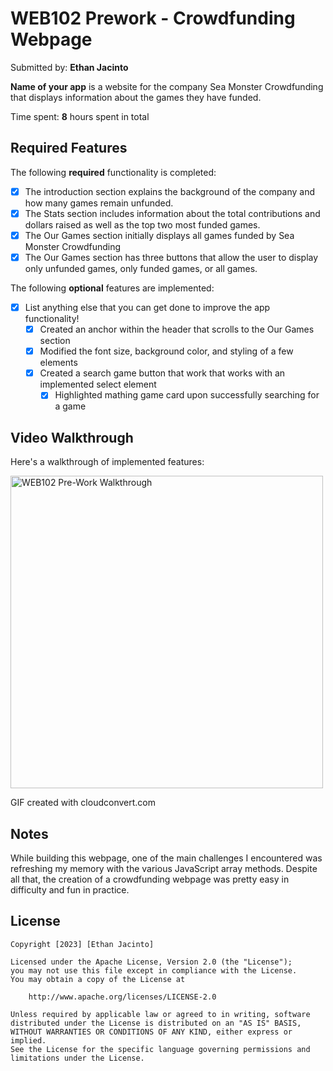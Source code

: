 # WEB102 Prework - Crowdfunding Webpage

Submitted by: **Ethan Jacinto**

**Name of your app** is a website for the company Sea Monster Crowdfunding that displays information about the games they have funded.

Time spent: **8** hours spent in total

## Required Features

The following **required** functionality is completed:

- [x] The introduction section explains the background of the company and how many games remain unfunded.
- [x] The Stats section includes information about the total contributions and dollars raised as well as the top two most funded games.
- [x] The Our Games section initially displays all games funded by Sea Monster Crowdfunding
- [x] The Our Games section has three buttons that allow the user to display only unfunded games, only funded games, or all games.

The following **optional** features are implemented:

- [x] List anything else that you can get done to improve the app functionality!
  - [x] Created an anchor within the header that scrolls to the Our Games section
  - [x] Modified the font size, background color, and styling of a few elements
  - [x] Created a search game button that work that works with an implemented select element
    - [x] Highlighted mathing game card upon successfully searching for a game

## Video Walkthrough

Here's a walkthrough of implemented features:

<img src='https://imgur.com/yPrGQo1.gif' title='WEB102 Pre-Work Walkthrough' width='500px' alt='WEB102 Pre-Work Walkthrough' />

<!-- Replace this with whatever GIF tool you used! -->

GIF created with cloudconvert.com

<!-- Recommended tools:
[Kap](https://getkap.co/) for macOS
[ScreenToGif](https://www.screentogif.com/) for Windows
[peek](https://github.com/phw/peek) for Linux. -->

## Notes

While building this webpage, one of the main challenges I encountered was refreshing my memory with the various JavaScript array methods. Despite all that, the creation of a crowdfunding webpage was pretty easy in difficulty and fun in practice.

## License

    Copyright [2023] [Ethan Jacinto]

    Licensed under the Apache License, Version 2.0 (the "License");
    you may not use this file except in compliance with the License.
    You may obtain a copy of the License at

        http://www.apache.org/licenses/LICENSE-2.0

    Unless required by applicable law or agreed to in writing, software
    distributed under the License is distributed on an "AS IS" BASIS,
    WITHOUT WARRANTIES OR CONDITIONS OF ANY KIND, either express or implied.
    See the License for the specific language governing permissions and
    limitations under the License.
